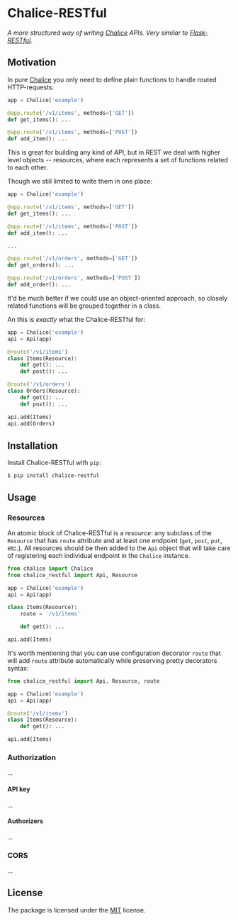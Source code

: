 # Chalice-RESTful

_A more structured way of writing [Chalice](https://github.com/aws/chalice) APIs.
Very similar to [Flask-RESTful](https://github.com/flask-restful/flask-restful)._

## Motivation

In pure [Chalice](https://github.com/aws/chalice) you only need to define plain functions
to handle routed HTTP-requests:

``` python
app = Chalice('example')

@app.route('/v1/items', methods=['GET'])
def get_items(): ...

@app.route('/v1/items', methods=['POST'])
def add_item(): ...
```

This is great for building any kind of API, but in REST we deal with
higher level objects -- resources, where each represents a set of functions
related to each other.

Though we still limited to write them in one place:

``` python
app = Chalice('example')

@app.route('/v1/items', methods=['GET'])
def get_items(): ...

@app.route('/v1/items', methods=['POST'])
def add_item(): ...

...

@app.route('/v1/orders', methods=['GET'])
def get_orders(): ...

@app.route('/v1/orders', methods=['POST'])
def add_order(): ...
```

It'd be much better if we could use an object-oriented approach, so closely related functions
will be grouped together in a class.

An this is _exactly_ what the Chalice-RESTful for:

``` python
app = Chalice('example')
api = Api(app)

@route('/v1/items')
class Items(Resource):
    def get(): ...
    def post(): ...

@route('/v1/orders')
class Orders(Resource):
    def get(): ...
    def post(): ...

api.add(Items)
api.add(Orders)
```

## Installation

Install Chalice-RESTful with `pip`:

``` shell
$ pip install chalice-restful
```

## Usage

### Resources

An atomic block of Chalice-RESTful is a _resource_: any subclass of the `Resource`
that has `route` attribute and at least one endpoint (`get`, `post`, `put`, etc.).
All resources should be then added to the `Api` object that will take care of registering
each individual endpoint in the `Chalice` instance.

``` python
from chalice import Chalice
from chalice_restful import Api, Resource

app = Chalice('example')
api = Api(app)

class Items(Resource):
    route = '/v1/items'

    def get(): ...

api.add(Items)
```

It's worth mentioning that you can use configuration decorator `route` that will add
`route` attribute automatically while preserving pretty decorators syntax:

``` python
from chalice_restful import Api, Resource, route

app = Chalice('example')
api = Api(app)

@route('/v1/items')
class Items(Resource):
    def get(): ...

api.add(Items)
```

### Authorization

...

#### API key

...

#### Authorizers

...

### CORS

...

## License

The package is licensed under the [MIT](https://github.com/JoshuaLight/chalice-restul/blob/master/LICENSE) license.
